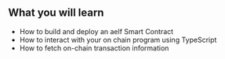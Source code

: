 ## What you will learn

- How to build and deploy an aelf Smart Contract
- How to interact with your on chain program using TypeScript
- How to fetch on-chain transaction information
